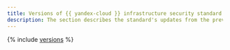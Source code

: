 ```yaml
---
title: Versions of {{ yandex-cloud }} infrastructure security standard
description: The section describes the standard's updates from the previous versions.
---
```


{% include [versions](../../_includes/security/standard/versions.md) %}